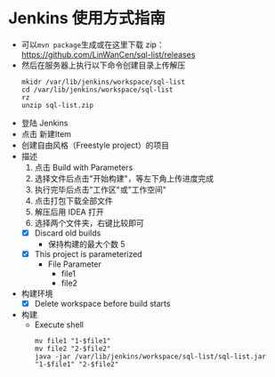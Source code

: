 # Jenkins 使用方式指南

- 可以`mvn package`生成或在这里下载 zip：https://github.com/LinWanCen/sql-list/releases
- 然后在服务器上执行以下命令创建目录上传解压
  ```shell script
  mkidr /var/lib/jenkins/workspace/sql-list
  cd /var/lib/jenkins/workspace/sql-list
  rz
  unzip sql-list.zip
  ```
- 登陆 Jenkins
- 点击 新建Item
- 创建自由风格（Freestyle project）的项目
- 描述
    1. 点击 Build with Parameters
    2. 选择文件后点击"开始构建"，等左下角上传进度完成
    3. 执行完毕后点击"工作区"或"工作空间"
    4. 点击打包下载全部文件
    5. 解压后用 IDEA 打开
    6. 选择两个文件夹，右键比较即可
    - [x] Discard old builds
        - 保持构建的最大个数 5
    - [x] This project is parameterized
        - File Parameter
            - file1
            - file2
- 构建环境
    - [x] Delete workspace before build starts
- 构建
    - Execute shell
      ```shell script
      mv file1 "1-$file1"
      mv file2 "2-$file2"
      java -jar /var/lib/jenkins/workspace/sql-list/sql-list.jar "1-$file1" "2-$file2"
      ```